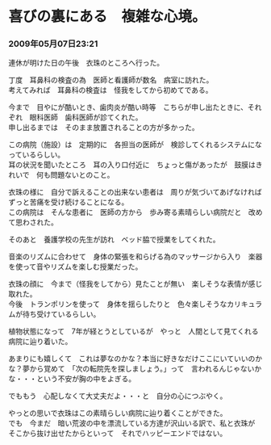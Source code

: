 # 喜びの裏にある　複雑な心境。
### 2009年05月07日23:21

連休が明けた日の午後　衣珠のところへ行った。

丁度　耳鼻科の検査の為　医師と看護師が数名　病室に訪れた。  
考えてみれば　耳鼻科の検査は　怪我をしてから初めてである。

今まで　目やにが酷いとき、歯肉炎が酷い時等　こちらが申し出たときに、それぞれ　眼科医師　歯科医師が診てくれた。  
申し出るまでは　そのまま放置されることの方が多かった。

この病院（施設）は　定期的に　各担当の医師が　検診してくれるシステムになっているらしい。  
耳の状況を聞いたところ　耳の入り口付近に　ちょっと傷があったが　鼓膜はきれいで　何も問題ないとのこと。

衣珠の様に　自分で訴えることの出来ない患者は　周りが気づいてあげなければ　ずっと苦痛を受け続けることになる。  
この病院は　そんな患者に　医師の方から　歩み寄る素晴らしい病院だと　改めて思わされた。



そのあと　養護学校の先生が訪れ　ベッド脇で授業をしてくれた。

音楽のリズムに合わせて　身体の緊張を和らげる為のマッサージから入り　楽器を使って音やリズムを楽しむ授業だった。

衣珠の顔に　今まで（怪我をしてから）見たことが無い　楽しそうな表情が感じ取れた。  
今後　トランポリンを使って　身体を揺らしたりと　色々楽しそうなカリキュラムが待ち受けているらしい。

植物状態になって　7年が経とうとしているが　やっと　人間として見てくれる病院に辿り着いた。

あまりにも嬉しくて　これは夢なのかな？本当に好きなだけここにいていいのかな？夢から覚めて　「次の転院先を探しましょう。」って　言われるんじゃないかな・・・という不安が胸の中をよぎる。

でももう　心配しなくて大丈夫だよ・・・と　自分の心につぶやく。

やっとの思いで衣珠はこの素晴らしい病院に辿り着くことができた。  
でも　今まだ　暗い荒波の中を漂流している方達が沢山いる訳で、私と衣珠が　そこから抜け出せたからといって　それでハッピーエンドではない。